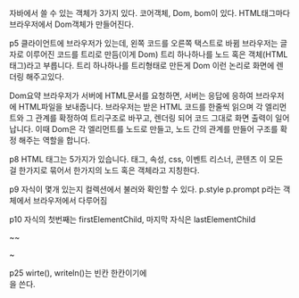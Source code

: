 자바에서 쓸 수 있는 객체가 3가지 있다. 코어객체, Dom, bom이 있다.
HTML태그마다  브라우저에서 Dom객체가 만들어진다.

p5 클라이언트에 브라우저가 있는데, 왼쪽 코드를 오른쪽 택스트로 바뀜
  브라우저는 글자로 이루어진 코드를 트리로 만듬(이게 Dom)
트리 하나하나를 노드 혹은 객체(HTML 태그)라고 부릅니다.
트리 하나하나를 트리형태로 만든게 Dom
이런 논리로 화면에 렌더링 해주고있다.

Dom요약
브라우저가 서버에 HTML문서를 요청하면, 서버는 응답에 응하여 브라우저에 HTML파일을 보내줍니다. 
브라우저는 받은 HTML 코드를 한줄씩 읽으며 각 엘리먼트와 그 관계를 확정하여 트리구조로 바꾸고, 렌더링 되어 
코드 그대로 화면 출력이 일어납니다.
이때 Dom은 각 엘리먼트를 노드로 만들고, 노드 간의 관계를 만들어 구조를 확정 해주는 역할을 합니다.


p8
HTML 태그는 5가지가 있습니다.
태그, 속성, css, 이벤트 리스너, 콘텐츠   이 모든 걸 한가지로 묶어서 한가지의 노드 혹은 객체라고 지칭한다.

p9
자식이 몇개 있는지 컬렉션에서 불러와 확인할 수 있다.
p.style  p.prompt    p라는 객체에서 브라우저에서 다루어짐

p10
자식의 첫번째는 firstElementChild, 마지막 자식은 lastElementChild

~~

~

p25
wirte(), writeln()는 빈칸 한칸이기에 <br>을 쓴다.

  






